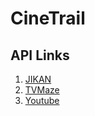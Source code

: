 # CineTrail
__API Links__  
---

1. [JIKAN](https://jikan.docs.apiary.io/)  
2. [TVMaze](https://www.tvmaze.com/api)  
3. [Youtube](https://developers.google.com/youtube/v3/docs)